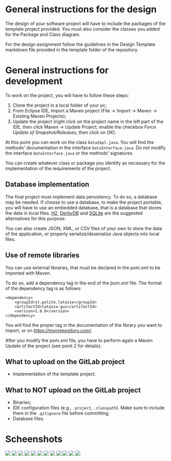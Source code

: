 # General instructions for the design

The design of your software project will have to include the packages of the template project provided. You must also consider the classes you added for the Package and Class diagram.

For the design assignment follow the guidelines in the Design Template markdown file provided in the template folder of the repository.

# General instructions for development

To work on the project, you will have to follow these steps:

1. Clone the project in a local folder of your pc;
2. From Eclipse IDE, import a Maven project (File -> Import -> Maven -> Existing Maven Projects);
3. Update the project (right click on the project name in the left part of the IDE, then click Maven -> Update Project; enable the checkbox *Force Update of Snapshot/Releases*, then click on *OK*).

At this point you can work on the class `DataImpl.java`. You will find the methods' documentation in the interface `DataInterface.java`. Do not modify the interface `DataInterface.java` or the methods' signatures.

You can create whatever class or package you identify as necessary for the implementation of the requirements of the project.

## Database implementation

The final project must implement data persistency. To do so, a database may be needed. If choose to use a database, to make the project portable, you will have to use an embedded database, that is a database that stores the data in local files. [H2](https://www.h2database.com/html/main.html), [DerbyDB](https://db.apache.org/derby/) and [SQLite](https://www.sqlite.org/index.html) are the suggested alternatives for this purpose.

You can also create JSON, XML, or CSV files of your own to store the data of the application, or properly serialize/deserialize Java objects into local files.

## Use of remote libraries

You can use external libraries, that must be declared in the pom.xml to be imported with Maven.

To do so, add a dependency tag in the end of the pom.xml file. The format of the dependency tag is as follows:

```
<dependency>
    <groupId>it.polito.latazza</groupId>
    <artifactId>latazza-gui</artifactId>
    <version>1.0.0</version>
</dependency>
```

You will find the proper tag in the documentation of the library you want to import, or on https://mvnrepository.com/.

After you modify the pom.xml file, you have to perform again a Maven Update of the project (see point 2 for details).

## What to upload on the GitLab project

* Implementation of the template project.

## What to NOT upload on the GitLab project

* Binaries;
* IDE configuration files (e.g., `.project`, `.classpath`). Make sure to include them in the `.gitignore` file before committing;
* Database files. 

# Scheenshots

![](figures/initial.png)
![](figures/add_beverage.png)
![](figures/add_employee.png)
![](figures/recharge_employee.png)
![](figures/recharge_employee_conf.png)
![](figures/supply_box.png)
![](figures/supply_conf.png)
![](figures/sale_employee.png)
![](figures/sale_visitor.png)
![](figures/log_menu.png)
![](figures/log_all.png)
![](figures/log_employee.png)
